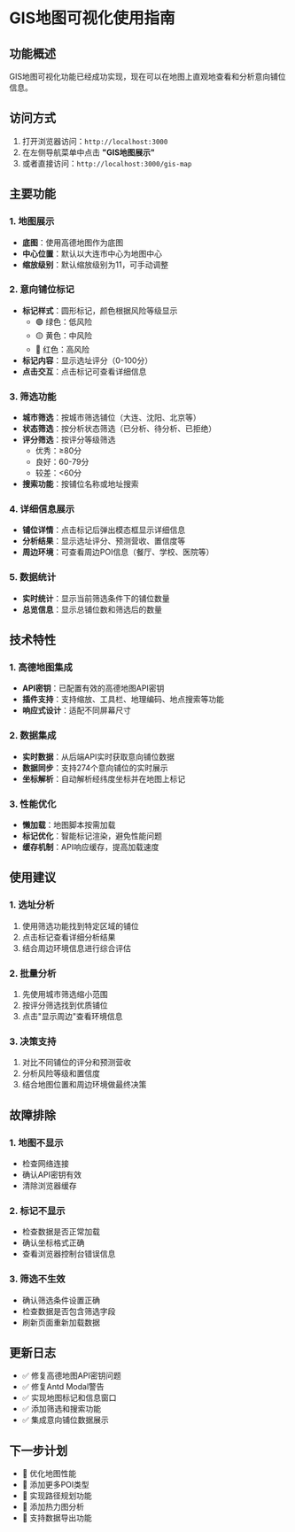 # GIS地图可视化使用指南

## 功能概述

GIS地图可视化功能已经成功实现，现在可以在地图上直观地查看和分析意向铺位信息。

## 访问方式

1. 打开浏览器访问：`http://localhost:3000`
2. 在左侧导航菜单中点击 **"GIS地图展示"**
3. 或者直接访问：`http://localhost:3000/gis-map`

## 主要功能

### 1. 地图展示
- **底图**：使用高德地图作为底图
- **中心位置**：默认以大连市中心为地图中心
- **缩放级别**：默认缩放级别为11，可手动调整

### 2. 意向铺位标记
- **标记样式**：圆形标记，颜色根据风险等级显示
  - 🟢 绿色：低风险
  - 🟡 黄色：中风险  
  - 🔴 红色：高风险
- **标记内容**：显示选址评分（0-100分）
- **点击交互**：点击标记可查看详细信息

### 3. 筛选功能
- **城市筛选**：按城市筛选铺位（大连、沈阳、北京等）
- **状态筛选**：按分析状态筛选（已分析、待分析、已拒绝）
- **评分筛选**：按评分等级筛选
  - 优秀：≥80分
  - 良好：60-79分
  - 较差：<60分
- **搜索功能**：按铺位名称或地址搜索

### 4. 详细信息展示
- **铺位详情**：点击标记后弹出模态框显示详细信息
- **分析结果**：显示选址评分、预测营收、置信度等
- **周边环境**：可查看周边POI信息（餐厅、学校、医院等）

### 5. 数据统计
- **实时统计**：显示当前筛选条件下的铺位数量
- **总览信息**：显示总铺位数和筛选后的数量

## 技术特性

### 1. 高德地图集成
- **API密钥**：已配置有效的高德地图API密钥
- **插件支持**：支持缩放、工具栏、地理编码、地点搜索等功能
- **响应式设计**：适配不同屏幕尺寸

### 2. 数据集成
- **实时数据**：从后端API实时获取意向铺位数据
- **数据同步**：支持274个意向铺位的实时展示
- **坐标解析**：自动解析经纬度坐标并在地图上标记

### 3. 性能优化
- **懒加载**：地图脚本按需加载
- **标记优化**：智能标记渲染，避免性能问题
- **缓存机制**：API响应缓存，提高加载速度

## 使用建议

### 1. 选址分析
1. 使用筛选功能找到特定区域的铺位
2. 点击标记查看详细分析结果
3. 结合周边环境信息进行综合评估

### 2. 批量分析
1. 先使用城市筛选缩小范围
2. 按评分筛选找到优质铺位
3. 点击"显示周边"查看环境信息

### 3. 决策支持
1. 对比不同铺位的评分和预测营收
2. 分析风险等级和置信度
3. 结合地图位置和周边环境做最终决策

## 故障排除

### 1. 地图不显示
- 检查网络连接
- 确认API密钥有效
- 清除浏览器缓存

### 2. 标记不显示
- 检查数据是否正常加载
- 确认坐标格式正确
- 查看浏览器控制台错误信息

### 3. 筛选不生效
- 确认筛选条件设置正确
- 检查数据是否包含筛选字段
- 刷新页面重新加载数据

## 更新日志

- ✅ 修复高德地图API密钥问题
- ✅ 修复Antd Modal警告
- ✅ 实现地图标记和信息窗口
- ✅ 添加筛选和搜索功能
- ✅ 集成意向铺位数据展示

## 下一步计划

- 🔄 优化地图性能
- 🔄 添加更多POI类型
- 🔄 实现路径规划功能
- 🔄 添加热力图分析
- 🔄 支持数据导出功能
